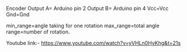 Encoder   Output A= Arduino pin 2
          Output B= Arduino pin 4
               Vcc=Vcc
               Gnd=Gnd

   min_range=angle taking for one rotation
   max_range=total angle
   range=number of rotation.

 Youtube link:- https://www.youtube.com/watch?v=yVHLn0HyKhg&t=21s

